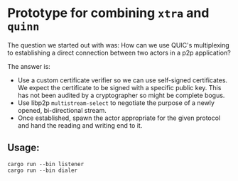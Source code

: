 # Prototype for combining `xtra` and `quinn`

The question we started out with was: How can we use QUIC's multiplexing to establishing a direct connection between two actors in a p2p application?

The answer is:

- Use a custom certificate verifier so we can use self-signed certificates.
  We expect the certificate to be signed with a specific public key.
  This has not been audited by a cryptographer so might be complete bogus.
- Use libp2p `multistream-select` to negotiate the purpose of a newly opened, bi-directional stream.
- Once established, spawn the actor appropriate for the given protocol and hand the reading and writing end to it.

## Usage:

```shell
cargo run --bin listener
cargo run --bin dialer
```
